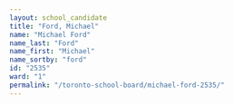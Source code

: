 ```yaml
---
layout: school_candidate
title: "Ford, Michael"
name: "Michael Ford"
name_last: "Ford"
name_first: "Michael"
name_sortby: "ford"
id: "2535"
ward: "1"
permalink: "/toronto-school-board/michael-ford-2535/"
---
```

